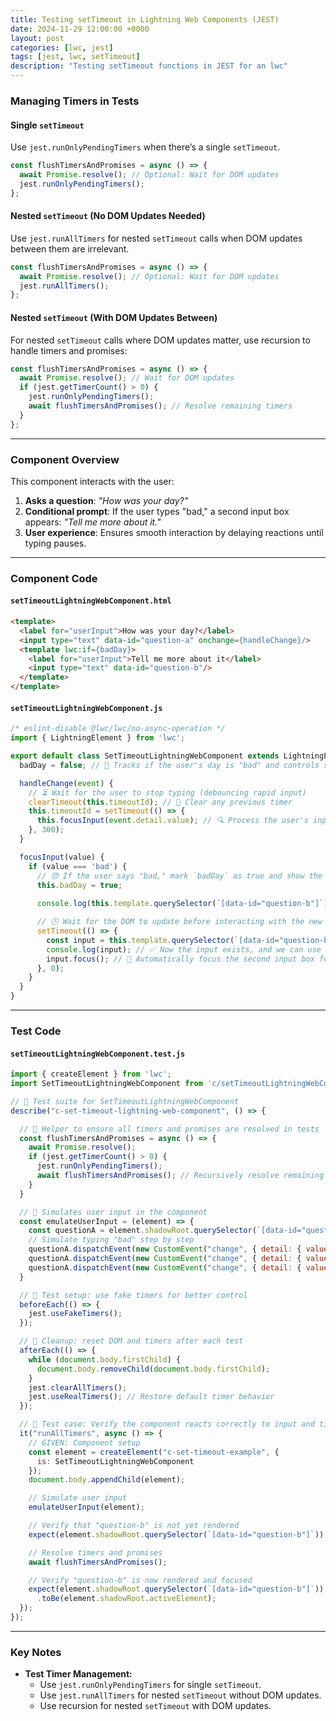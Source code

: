 ```yaml
---
title: Testing setTimeout in Lightning Web Components (JEST)
date: 2024-11-29 12:00:00 +0000
layout: post
categories: [lwc, jest]
tags: [jest, lwc, setTimeout]
description: "Testing setTimeout functions in JEST for an lwc"
---
```



### **Managing Timers in Tests**

#### Single `setTimeout`

Use `jest.runOnlyPendingTimers` when there’s a single `setTimeout`.

```javascript
const flushTimersAndPromises = async () => {
  await Promise.resolve(); // Optional: Wait for DOM updates
  jest.runOnlyPendingTimers();
};
```

#### Nested `setTimeout` (No DOM Updates Needed)

Use `jest.runAllTimers` for nested `setTimeout` calls when DOM updates between them are irrelevant.

```javascript
const flushTimersAndPromises = async () => {
  await Promise.resolve(); // Optional: Wait for DOM updates
  jest.runAllTimers();
};
```

#### Nested `setTimeout` (With DOM Updates Between)

For nested `setTimeout` calls where DOM updates matter, use recursion to handle timers and promises:

```javascript
const flushTimersAndPromises = async () => {
  await Promise.resolve(); // Wait for DOM updates
  if (jest.getTimerCount() > 0) {
    jest.runOnlyPendingTimers();
    await flushTimersAndPromises(); // Resolve remaining timers
  }
};
```

---

### **Component Overview**

This component interacts with the user:

1. **Asks a question**: *"How was your day?"*
2. **Conditional prompt**: If the user types "bad," a second input box appears: *"Tell me more about it."*
3. **User experience**: Ensures smooth interaction by delaying reactions until typing pauses.

---

### **Component Code**

#### `setTimeoutLightningWebComponent.html`

```html
<template>
  <label for="userInput">How was your day?</label>
  <input type="text" data-id="question-a" onchange={handleChange}/>
  <template lwc:if={badDay}>
    <label for="userInput">Tell me more about it</label>
    <input type="text" data-id="question-b"/>
  </template>
</template> 
```

#### `setTimeoutLightningWebComponent.js`

```javascript
/* eslint-disable @lwc/lwc/no-async-operation */
import { LightningElement } from 'lwc';

export default class SetTimeoutLightningWebComponent extends LightningElement {
  badDay = false; // 🚩 Tracks if the user's day is "bad" and controls showing the second input box.

  handleChange(event) {
    // ⏳ Wait for the user to stop typing (debouncing rapid input)
    clearTimeout(this.timeoutId); // 🧹 Clear any previous timer
    this.timeoutId = setTimeout(() => {
      this.focusInput(event.detail.value); // 🔍 Process the user's input after 300ms of no typing
    }, 300);
  }

  focusInput(value) {
    if (value === 'bad') {
      // 😞 If the user says "bad," mark `badDay` as true and show the second input box
      this.badDay = true;
      
      console.log(this.template.querySelector(`[data-id="question-b"]`)); // ❓ Logs undefined because the second input box isn't in the DOM yet

      // 🕒 Wait for the DOM to update before interacting with the new input box
      setTimeout(() => {
        const input = this.template.querySelector(`[data-id="question-b"]`); // 🔎 Find the second input box
        console.log(input); // ✅ Now the input exists, and we can use it!
        input.focus(); // 🚀 Automatically focus the second input box for the user
      }, 0);
    }
  }
}
```

---

### **Test Code**

#### `setTimeoutLightningWebComponent.test.js`

```javascript
import { createElement } from 'lwc';
import SetTimeoutLightningWebComponent from 'c/setTimeoutLightningWebComponent';

// 🧪 Test suite for SetTimeoutLightningWebComponent
describe("c-set-timeout-lightning-web-component", () => {

  // 🔄 Helper to ensure all timers and promises are resolved in tests
  const flushTimersAndPromises = async () => {
    await Promise.resolve();
    if (jest.getTimerCount() > 0) {
      jest.runOnlyPendingTimers();
      await flushTimersAndPromises(); // Recursively resolve remaining timers
    }
  }

  // 🎯 Simulates user input in the component
  const emulateUserInput = (element) => {
    const questionA = element.shadowRoot.querySelector(`[data-id="question-a"]`);
    // Simulate typing "bad" step by step
    questionA.dispatchEvent(new CustomEvent("change", { detail: { value: 'b' } }));
    questionA.dispatchEvent(new CustomEvent("change", { detail: { value: 'ba' } }));
    questionA.dispatchEvent(new CustomEvent("change", { detail: { value: 'bad' } }));
  }

  // 🔧 Test setup: use fake timers for better control
  beforeEach(() => {
    jest.useFakeTimers();
  });

  // 🧹 Cleanup: reset DOM and timers after each test
  afterEach(() => {
    while (document.body.firstChild) {
      document.body.removeChild(document.body.firstChild);
    }
    jest.clearAllTimers();
    jest.useRealTimers(); // Restore default timer behavior
  });

  // 📝 Test case: Verify the component reacts correctly to input and timers
  it("runAllTimers", async () => {
    // GIVEN: Component setup
    const element = createElement("c-set-timeout-example", {
      is: SetTimeoutLightningWebComponent
    });
    document.body.appendChild(element);

    // Simulate user input
    emulateUserInput(element);

    // Verify that "question-b" is not yet rendered
    expect(element.shadowRoot.querySelector(`[data-id="question-b"]`)).toBeNull();

    // Resolve timers and promises
    await flushTimersAndPromises();

    // Verify "question-b" is now rendered and focused
    expect(element.shadowRoot.querySelector(`[data-id="question-b"]`))
      .toBe(element.shadowRoot.activeElement);
  });
});

```

---

### **Key Notes**

- **Test Timer Management:**
  - Use `jest.runOnlyPendingTimers` for single `setTimeout`.
  - Use `jest.runAllTimers` for nested `setTimeout` without DOM updates.
  - Use recursion for nested `setTimeout` with DOM updates.

